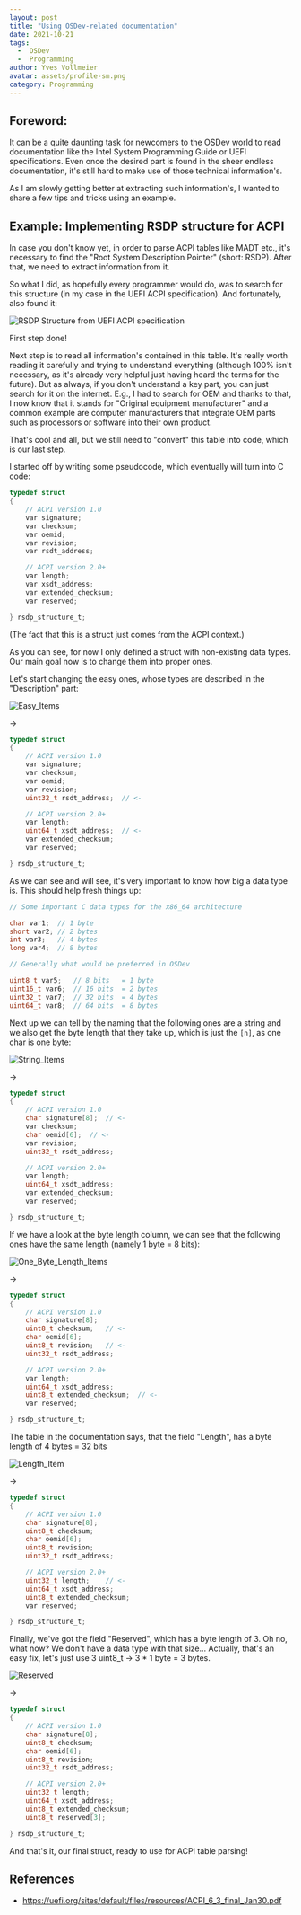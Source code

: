 ```yaml
---
layout: post
title: "Using OSDev-related documentation"
date: 2021-10-21
tags:
  -  OSDev
  -  Programming
author: Yves Vollmeier
avatar: assets/profile-sm.png
category: Programming
---
```


## Foreword:

It can be a quite daunting task for newcomers to the OSDev world to read documentation like the Intel System Programming Guide or UEFI specifications.
Even once the desired part is found in the sheer endless documentation, it's still hard to make use of those technical information's.

As I am slowly getting better at extracting such information's, I wanted to share a few tips and tricks using an example.

## Example: Implementing RSDP structure for ACPI

In case you don't know yet, in order to parse ACPI tables like MADT etc., it's necessary to find the "Root System Description Pointer" (short: RSDP). After that, we need to extract information from it.

So what I did, as hopefully every programmer would do, was to search for this structure (in my case in the UEFI ACPI specification). And fortunately, also found it:

![RSDP Structure from UEFI ACPI specification](https://raw.githubusercontent.com/Tix3Dev/tix3dev.github.io/main/_posts/2022-02-17-using-osdev-related-documentation-pictures/UEFI_Spec_RSDP_Structure.png)

First step done!

Next step is to read all information's contained in this table. It's really worth reading it carefully and trying to understand everything (although 100% isn't necessary, as it's already very helpful just having heard the terms for the future).
But as always, if you don't understand a key part, you can just search for it on the internet. E.g., I had to search for OEM and thanks to that, I now know that it stands for "Original equipment manufacturer" and a common example are computer manufacturers that integrate OEM parts such as processors or software into their own product.

That's cool and all, but we still need to "convert" this table into code, which is our last step.

I started off by writing some pseudocode, which eventually will turn into C code:

```c
typedef struct
{
    // ACPI version 1.0
    var signature;
    var checksum;
    var oemid;
    var revision;
    var rsdt_address;

    // ACPI version 2.0+
    var length;
    var xsdt_address;
    var extended_checksum;
    var reserved;

} rsdp_structure_t;
```

(The fact that this is a struct just comes from the ACPI context.)

As you can see, for now I only defined a struct with non-existing data types. Our main goal now is to change them into proper ones.

Let's start changing the easy ones, whose types are described in the "Description" part:

![Easy_Items](https://raw.githubusercontent.com/Tix3Dev/tix3dev.github.io/main/_posts/2022-02-17-using-osdev-related-documentation-pictures/Easy_Items.png)

->

```c
typedef struct
{
    // ACPI version 1.0
    var signature;
    var checksum;
    var oemid;
    var revision;
    uint32_t rsdt_address;  // <-

    // ACPI version 2.0+
    var length;
    uint64_t xsdt_address;  // <-
    var extended_checksum;
    var reserved;

} rsdp_structure_t;
```

As we can see and will see, it's very important to know how big a data type is.
This should help fresh things up:
```c
// Some important C data types for the x86_64 architecture

char var1;	// 1 byte
short var2;	// 2 bytes
int var3;	// 4 bytes
long var4;	// 8 bytes

// Generally what would be preferred in OSDev

uint8_t var5;	// 8 bits   = 1 byte
uint16_t var6;	// 16 bits  = 2 bytes
uint32_t var7;	// 32 bits  = 4 bytes
uint64_t var8;	// 64 bits  = 8 bytes
```

Next up we can tell by the naming that the following ones are a string and we also get the byte length that they take up, which is just the `[n]`, as one char is one byte:

![String_Items](https://raw.githubusercontent.com/Tix3Dev/tix3dev.github.io/main/_posts/2022-02-17-using-osdev-related-documentation-pictures/String_Items.png)

->

```c
typedef struct
{
    // ACPI version 1.0
    char signature[8];	// <-
    var checksum;
    char oemid[6];	// <-
    var revision;
    uint32_t rsdt_address;

    // ACPI version 2.0+
    var length;
    uint64_t xsdt_address;
    var extended_checksum;
    var reserved;

} rsdp_structure_t;
```

If we have a look at the byte length column, we can see that the following ones have the same length (namely 1 byte = 8 bits):

![One_Byte_Length_Items](https://raw.githubusercontent.com/Tix3Dev/tix3dev.github.io/main/_posts/2022-02-17-using-osdev-related-documentation-pictures/One_Byte_Length_Items.png)

->

```c
typedef struct
{
    // ACPI version 1.0
    char signature[8];
    uint8_t checksum;	// <-
    char oemid[6];
    uint8_t revision;	// <-
    uint32_t rsdt_address;

    // ACPI version 2.0+
    var length;
    uint64_t xsdt_address;
    uint8_t extended_checksum;	// <-
    var reserved;

} rsdp_structure_t;
```

The table in the documentation says, that the field "Length", has a byte length of 4 bytes = 32 bits

![Length_Item](https://raw.githubusercontent.com/Tix3Dev/tix3dev.github.io/main/_posts/2022-02-17-using-osdev-related-documentation-pictures/Length_Item.png)

->

```c
typedef struct
{
    // ACPI version 1.0
    char signature[8];
    uint8_t checksum;
    char oemid[6];
    uint8_t revision;
    uint32_t rsdt_address;

    // ACPI version 2.0+
    uint32_t length;	// <-
    uint64_t xsdt_address;
    uint8_t extended_checksum;
    var reserved;

} rsdp_structure_t;
```

Finally, we've got the field "Reserved", which has a byte length of 3. Oh no, what now? We don't have a data type with that size... Actually, that's an easy fix, let's just use 3 uint8_t -> 3 * 1 byte = 3 bytes.

![Reserved](https://raw.githubusercontent.com/Tix3Dev/tix3dev.github.io/main/_posts/2022-02-17-using-osdev-related-documentation-pictures/Reserved_Item.png)

->

```c
typedef struct
{
    // ACPI version 1.0
    char signature[8];
    uint8_t checksum;
    char oemid[6];
    uint8_t revision;
    uint32_t rsdt_address;

    // ACPI version 2.0+
    uint32_t length;
    uint64_t xsdt_address;
    uint8_t extended_checksum;
    uint8_t reserved[3];

} rsdp_structure_t;
```

And that's it, our final struct, ready to use for ACPI table parsing!

## References

- https://uefi.org/sites/default/files/resources/ACPI_6_3_final_Jan30.pdf
